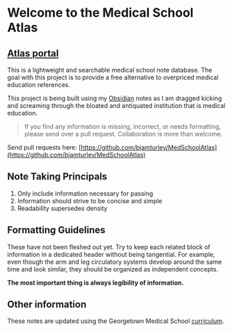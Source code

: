 # Welcome to the Medical School Atlas
## [Atlas portal](https://medschoolatlas.xyz)
This is a lightweight and searchable medical school note database. The goal with this project is to provide a free alternative to overpriced medical education references.

This project is being built using my [Obsidian](https://obsidian.md/) notes as I am dragged kicking and screaming through the bloated and antiquated institution that is medical education.

> If you find any information is missing, incorrect, or needs formatting, please send over a pull request. Collaboration is more than welcome.

Send pull requests here: [https://github.com/bjamturley/MedSchoolAtlas](https://github.com/bjamturley/MedSchoolAtlas)
## Note Taking Principals
1. Only include information necessary for passing
2. Information should strive to be concise and simple
3. Readability supersedes density
## Formatting Guidelines
These have not been fleshed out yet. Try to keep each related block of information in a dedicated header without being tangential. For example, even though the arm and leg circulatory systems  develop around the same time and look similar, they should be organized as independent concepts.

**The most important thing is always legibility of information.**
## Other information
These notes are updated using the Georgetown Medical School [curriculum](https://som.georgetown.edu/curriculum/journeyscurriculum/).